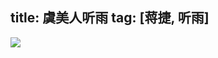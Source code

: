 title: 虞美人听雨
tag: [蒋捷, 听雨]
---

![](http://7xi91i.com1.z0.glb.clouddn.com/2015122015-12-26%2018%3A22%3A48%E5%B1%8F%E5%B9%95%E6%88%AA%E5%9B%BE.png)
<!-- more -->
